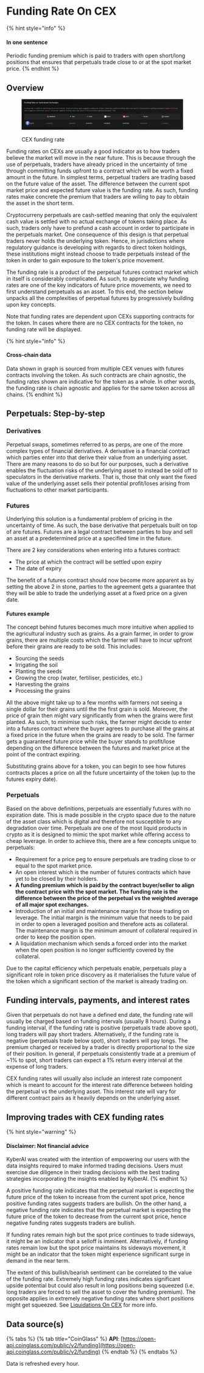 # Funding Rate On CEX

{% hint style="info" %}
#### In one sentence

Periodic funding premium which is paid to traders with open short/long positions that ensures that perpetuals trade close to or at the spot market price.
{% endhint %}

## Overview

<figure><img src="../../../.gitbook/assets/KyberAI_FundingRate.png" alt=""><figcaption><p>CEX funding rate</p></figcaption></figure>

Funding rates on CEXs are usually a good indicator as to how traders believe the market will move in the near future. This is because through the use of perpetuals, traders have already priced in the uncertainty of time through committing funds upfront to a contract which will be worth a fixed amount in the future. In simplest terms, perpetual traders are trading based on the future value of the asset. The difference between the current spot market price and expected future value is the funding rate. As such, funding rates make concrete the premium that traders are willing to pay to obtain the asset in the short term.

Cryptocurreny perpetuals are cash-settled meaning that only the equivalent cash value is settled with no actual exchange of tokens taking place. As such, traders only have to prefund a cash account in order to participate in the perpetuals market. One consequence of this design is that perpetual traders never holds the underlying token. Hence, in jurisdictions where regulatory guidance is developing with regards to direct token holdings, these institutions might instead choose to trade perpetuals instead of the token in order to gain exposure to the token's price movement.

The funding rate is a product of the perpetual futures contract market which in itself is considerably complicated. As such, to appreciate why funding rates are one of the key indicators of future price movements, we need to first understand perpetuals as an asset. To this end, the section below unpacks all the complexities of perpetual futures by progressively building upon key concepts.

Note that funding rates are dependent upon CEXs supporting contracts for the token. In cases where there are no CEX contracts for the token, no funding rate will be displayed.&#x20;

{% hint style="info" %}
#### Cross-chain data

Data shown in graph is sourced from multiple CEX venues with futures contracts involving the token. As such contracts are chain agnostic, the funding rates shown are indicative for the token as a whole. In other words, the funding rate is chain agnostic and applies for the same token across all chains.
{% endhint %}

## Perpetuals: Step-by-step

### Derivatives <a href="#569c" id="569c"></a>

Perpetual swaps, sometimes referred to as perps, are one of the more complex types of financial derivatives. A derivative is a financial contract which parties enter into that derive their value from an underlying asset. There are many reasons to do so but for our purposes, such a derivative enables the fluctuation risks of the underlying asset to instead be sold off to speculators in the derivative markets. That is, those that only want the fixed value of the underlying asset sells their potential profit/loses arising from fluctuations to other market participants.

### Futures <a href="#0848" id="0848"></a>

Underlying this solution is a fundamental problem of pricing in the uncertainty of time. As such, the base derivative that perpetuals built on top of are futures. Futures are a legal contract between parties to buy and sell an asset at a predetermined price at a specified time in the future.

There are 2 key considerations when entering into a futures contract:

* The price at which the contract will be settled upon expiry
* The date of expiry

The benefit of a futures contract should now become more apparent as by setting the above 2 in stone, parties to the agreement gets a guarantee that they will be able to trade the underlying asset at a fixed price on a given date.

#### Futures example

The concept behind futures becomes much more intuitive when applied to the agricultural industry such as grains. As a grain farmer, in order to grow grains, there are multiple costs which the farmer will have to incur upfront before their grains are ready to be sold. This includes:

* Sourcing the seeds
* Irrigating the soil
* Planting the seeds
* Growing the crop (water, fertiliser, pesticides, etc.)
* Harvesting the grains
* Processing the grains

All the above might take up to a few months with farmers not seeing a single dollar for their grains until the the first grain is sold. Moreover, the price of grain then might vary significantly from when the grains were first planted. As such, to minimise such risks, the farmer might decide to enter into a futures contract where the buyer agrees to purchase all the grains at a fixed price in the future when the grains are ready to be sold. The farmer gets a guaranteed future price while the buyer stands to profit/lose depending on the difference between the futures and market price at the point of the contract expiring.

Substituting grains above for a token, you can begin to see how futures contracts places a price on all the future uncertainty of the token (up to the futures expiry date).

### Perpetuals <a href="#05ac" id="05ac"></a>

Based on the above definitions, perpetuals are essentially futures with no expiration date. This is made possible in the crypto space due to the nature of the asset class which is digital and therefore not susceptible to any degradation over time. Perpetuals are one of the most liquid products in crypto as it is designed to mimic the spot market while offering access to cheap leverage. In order to achieve this, there are a few concepts unique to perpetuals:

* Requirement for a price peg to ensure perpetuals are trading close to or equal to the spot market price.
* An open interest which is the number of futures contracts which have yet to be closed by their holders.
* **A funding premium which is paid by the contract buyer/seller to align the contract price with the spot market. The funding rate is the difference between the price of the perpetual vs the weighted average of all major spot exchanges.**
* Introduction of an initial and maintenance margin for those trading on leverage. The initial margin is the minimum value that needs to be paid in order to open a leveraged position and therefore acts as collateral. The maintenance margin is the minimum amount of collateral required in order to keep the position open.
* A liquidation mechanism which sends a forced order into the market when the open position is no longer sufficiently covered by the collateral.

Due to the capital efficiency which perpetuals enable, perpetuals play a significant role in token price discovery as it materialises the future value of the token which a significant section of the market is already trading on.

## Funding intervals, payments, and interest rates

Given that perpetuals do not have a defined end date, the funding rate will usually be charged based on funding intervals (usually 8 hours). During a funding interval, if the funding rate is positive (perpetuals trade above spot), long traders will pay short traders. Alternatively, if the funding rate is negative (perpetuals trade below spot), short traders will pay longs. The premium charged or received by a trader is directly proportional to the size of their position. In general, if perpetuals consistently trade at a premium of \~1% to spot, short traders can expect a 1% return every interval at the expense of long traders.

CEX funding rates will usually also include an interest rate component which is meant to account for the interest rate difference between holding the perpetual vs the underlying asset. This interest rate will vary for different contract pairs as it heavily depends on the underlying asset.

## Improving trades with CEX funding rates

{% hint style="warning" %}
#### Disclaimer: Not financial advice

KyberAI was created with the intention of empowering our users with the data insights required to make informed trading decisions. Users must exercise due diligence in their trading decisions with the best trading strategies incorporating the insights enabled by KyberAI.
{% endhint %}

A positive funding rate indicates that the perpetual market is expecting the future price of the token to increase from the current spot price, hence positive funding rates suggests traders are bullish. On the other hand, a negative funding rate indicates that the perpetual market is expecting the future price of the token to decrease from the current spot price, hence negative funding rates suggests traders are bullish.

If funding rates remain high but the spot price continues to trade sideways, it might be an indicator that a selloff is imminent. Alternatively, if funding rates remain low but the spot price maintains its sideways movement, it might be an indicator that the token might experience significant surge in demand in the near term.

The extent of this bullish/bearish sentiment can be correlated to the value of the funding rate. Extremely high funding rates indicates significant upside potential but could also result in long positions being squeezed (i.e. long traders are forced to sell the asset to cover the funding premium). The opposite applies in extremely negative funding rates where short positions might get squeezed. See [Liquidations On CEX](liquidations-on-cex.md) for more info.

## Data source(s)

{% tabs %}
{% tab title="CoinGlass" %}
**API**: [https://open-api.coinglass.com/public/v2/funding](https://open-api.coinglass.com/public/v2/funding)
{% endtab %}
{% endtabs %}

Data is refreshed every hour.
